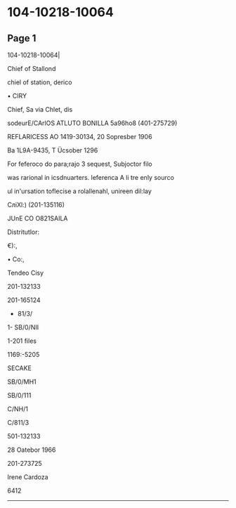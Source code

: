 # 104-10218-10064

## Page 1

104-10218-10064|

Chief of Stallond

chiel of station, derico

• CIRY

Chief, Sa via Chlet, dis

sodeurE/CArlOS ATLUTO BONILLA 5a96ho8 (401-275729)

REFLARICESS AO 1419-30134, 20 Sopresber 1906

Ba 1L9A-9435, T Ücsober 1296

For feferoco do para;rajo 3 sequest, Subjoctor filo

was rarional in icsdnuarters. leferenca A li tre enly sourco

ul in'ursation toflecise a rolallenahl, unireen dil:lay

СлiXl:) (201-135116)

JUnE CO O821SAILA

Distritutlor:

€):,

• Co:,

Tendeo Cisy

201-132133

201-165124

- 81/3/

1- SB/0/NII

1-201 files

1169:-5205

SECAKE

SB/0/MH1

SB/0/111

C/NH/1

C/811/3

501-132133

28 Oatebor 1966

201-273725

Irene Cardoza

6412

---


